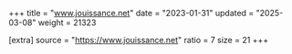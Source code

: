 +++
title = "www.jouissance.net"
date = "2023-01-31"
updated = "2025-03-08"
weight = 21323

[extra]
source = "https://www.jouissance.net"
ratio = 7
size = 21
+++

